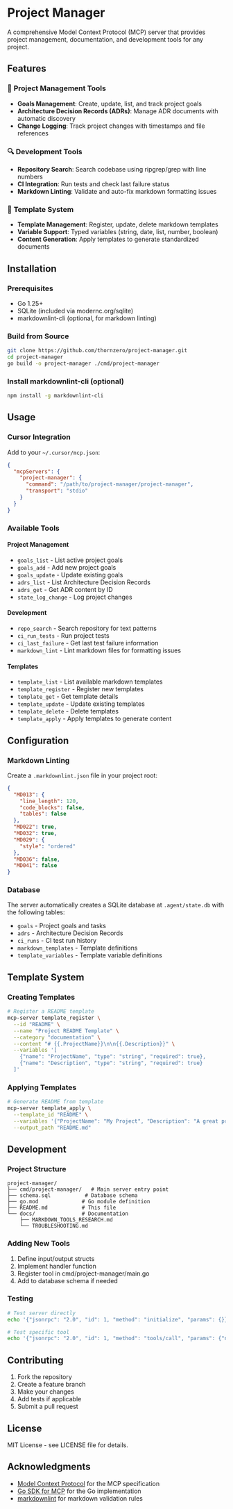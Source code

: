 # Project Manager

A comprehensive Model Context Protocol (MCP) server that provides project management, documentation, and development tools for any project.

## Features

### 🎯 **Project Management Tools**

- **Goals Management**: Create, update, list, and track project goals
- **Architecture Decision Records (ADRs)**: Manage ADR documents with automatic discovery
- **Change Logging**: Track project changes with timestamps and file references

### 🔍 **Development Tools**

- **Repository Search**: Search codebase using ripgrep/grep with line numbers
- **CI Integration**: Run tests and check last failure status
- **Markdown Linting**: Validate and auto-fix markdown formatting issues

### 📝 **Template System**

- **Template Management**: Register, update, delete markdown templates
- **Variable Support**: Typed variables (string, date, list, number, boolean)
- **Content Generation**: Apply templates to generate standardized documents

## Installation

### Prerequisites

- Go 1.25+
- SQLite (included via modernc.org/sqlite)
- markdownlint-cli (optional, for markdown linting)

### Build from Source

```bash
git clone https://github.com/thornzero/project-manager.git
cd project-manager
go build -o project-manager ./cmd/project-manager
```

### Install markdownlint-cli (optional)

```bash
npm install -g markdownlint-cli
```

## Usage

### Cursor Integration

Add to your `~/.cursor/mcp.json`:

```json
{
  "mcpServers": {
    "project-manager": {
      "command": "/path/to/project-manager/project-manager",
      "transport": "stdio"
    }
  }
}
```

### Available Tools

#### Project Management

- `goals_list` - List active project goals
- `goals_add` - Add new project goals
- `goals_update` - Update existing goals
- `adrs_list` - List Architecture Decision Records
- `adrs_get` - Get ADR content by ID
- `state_log_change` - Log project changes

#### Development

- `repo_search` - Search repository for text patterns
- `ci_run_tests` - Run project tests
- `ci_last_failure` - Get last test failure information
- `markdown_lint` - Lint markdown files for formatting issues

#### Templates

- `template_list` - List available markdown templates
- `template_register` - Register new templates
- `template_get` - Get template details
- `template_update` - Update existing templates
- `template_delete` - Delete templates
- `template_apply` - Apply templates to generate content

## Configuration

### Markdown Linting

Create a `.markdownlint.json` file in your project root:

```json
{
  "MD013": {
    "line_length": 120,
    "code_blocks": false,
    "tables": false
  },
  "MD022": true,
  "MD032": true,
  "MD029": {
    "style": "ordered"
  },
  "MD036": false,
  "MD041": false
}
```

### Database

The server automatically creates a SQLite database at `.agent/state.db` with the following tables:

- `goals` - Project goals and tasks
- `adrs` - Architecture Decision Records
- `ci_runs` - CI test run history
- `markdown_templates` - Template definitions
- `template_variables` - Template variable definitions

## Template System

### Creating Templates

```bash
# Register a README template
mcp-server template_register \
  --id "README" \
  --name "Project README Template" \
  --category "documentation" \
  --content "# {{.ProjectName}}\n\n{{.Description}}" \
  --variables '[
    {"name": "ProjectName", "type": "string", "required": true},
    {"name": "Description", "type": "string", "required": true}
  ]'
```

### Applying Templates

```bash
# Generate README from template
mcp-server template_apply \
  --template_id "README" \
  --variables '{"ProjectName": "My Project", "Description": "A great project"}' \
  --output_path "README.md"
```

## Development

### Project Structure

```text
project-manager/
├── cmd/project-manager/   # Main server entry point
├── schema.sql           # Database schema
├── go.mod              # Go module definition
├── README.md           # This file
└── docs/               # Documentation
    ├── MARKDOWN_TOOLS_RESEARCH.md
    └── TROUBLESHOOTING.md
```

### Adding New Tools

1. Define input/output structs
2. Implement handler function
3. Register tool in cmd/project-manager/main.go
4. Add to database schema if needed

### Testing

```bash
# Test server directly
echo '{"jsonrpc": "2.0", "id": 1, "method": "initialize", "params": {}}' | ./mcp-server

# Test specific tool
echo '{"jsonrpc": "2.0", "id": 1, "method": "tools/call", "params": {"name": "goals_list", "arguments": {}}}' | ./mcp-server
```

## Contributing

1. Fork the repository
2. Create a feature branch
3. Make your changes
4. Add tests if applicable
5. Submit a pull request

## License

MIT License - see LICENSE file for details.

## Acknowledgments

- [Model Context Protocol](https://modelcontextprotocol.io/) for the MCP specification
- [Go SDK for MCP](https://github.com/modelcontextprotocol/go-sdk) for the Go implementation
- [markdownlint](https://github.com/DavidAnson/markdownlint) for markdown validation rules
